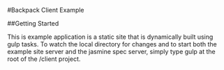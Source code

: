 #Backpack Client Example

##Getting Started

This is example application is a static site that is dynamically built using gulp tasks. To watch the local directory for changes and to start both the example site server and the jasmine spec server, simply type gulp at the root of the /client project.